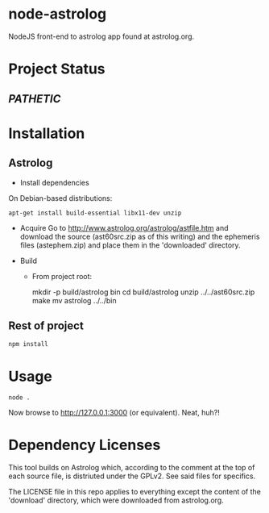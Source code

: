 # node-astrolog

NodeJS front-end to astrolog app found at astrolog.org.

# Project Status

## _PATHETIC_

# Installation

## Astrolog

- Install dependencies

On Debian-based distributions:

    apt-get install build-essential libx11-dev unzip

- Acquire
  Go to http://www.astrolog.org/astrolog/astfile.htm and download the source
  (ast60src.zip as of this writing) and the ephemeris files (astephem.zip) and
  place them in the 'downloaded' directory.

- Build
  - From project root:

    mkdir -p build/astrolog bin
    cd build/astrolog
    unzip ../../ast60src.zip
    make
    mv astrolog ../../bin

## Rest of project

    npm install

# Usage

    node .

Now browse to http://127.0.0.1:3000 (or equivalent). Neat, huh?!

# Dependency Licenses

This tool builds on Astrolog which, according to the comment at the top of
each source file, is distriuted under the GPLv2. See said files for specifics.

The LICENSE file in this repo applies to everything except the content of the
'download' directory, which were downloaded from astrolog.org.
